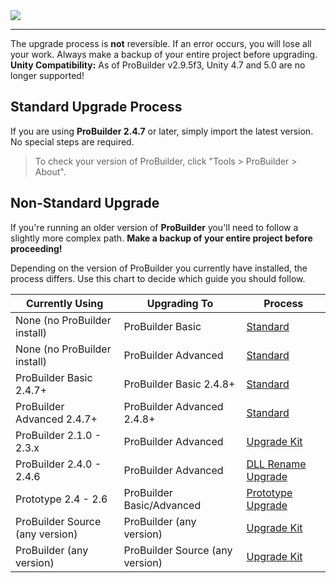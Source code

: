 <div class="site"><a href="https://youtu.be/Ta3HkV_qHTc"><img src="../../images/VidLink_GettingStarted_Slim.png"></a></div>

---

<div class="alert-box warning">
The upgrade process is <b>not</b> reversible. If an error occurs, you will lose all your work. Always make a backup of your entire project before upgrading.
</div>

<div class="alert-box warning">
<strong>Unity Compatibility:</strong> As of ProBuilder v2.9.5f3, Unity 4.7 and 5.0 are no longer supported!
</div>

## Standard Upgrade Process

If you are using **ProBuilder 2.4.7** or later, simply import the latest version. No special steps are required.

> To check your version of ProBuilder, click "Tools > ProBuilder > About".

## Non-Standard Upgrade

If you're running an older version of **ProBuilder** you'll need to follow a slightly more complex path.  **Make a backup of your entire project before proceeding!**

Depending on the version of ProBuilder you currently have installed, the process differs.  Use this chart to decide which guide you should follow.

| Currently Using | Upgrading To | Process |
| - | - | - |
| None (no ProBuilder install) | ProBuilder Basic | [Standard](standard.md) |
| None (no ProBuilder install) | ProBuilder Advanced | [Standard](standard.md) |
| ProBuilder Basic 2.4.7+ | ProBuilder Basic 2.4.8+ | [Standard](standard.md) |
| ProBuilder Advanced 2.4.7+ | ProBuilder Advanced 2.4.8+ | [Standard](standard.md) |
| ProBuilder 2.1.0 - 2.3.x | ProBuilder Advanced | [Upgrade Kit](upgrade-kit.md) |
| ProBuilder 2.4.0 - 2.4.6 | ProBuilder Advanced | [DLL Rename Upgrade](dllrename.md) |
| Prototype 2.4 - 2.6 | ProBuilder Basic/Advanced | [Prototype Upgrade](prototype.md) |
| ProBuilder Source (any version) | ProBuilder (any version) | [Upgrade Kit](upgrade-kit.md) |
| ProBuilder (any version) | ProBuilder Source (any version) | [Upgrade Kit](upgrade-kit.md) |
